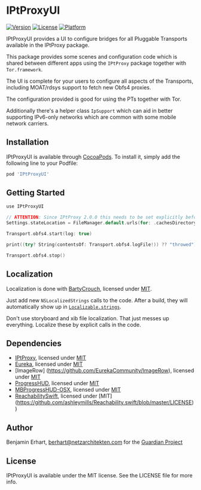 # IPtProxyUI

[![Version](https://img.shields.io/cocoapods/v/IPtProxyUI.svg?style=flat)](https://cocoapods.org/pods/IPtProxyUI)
[![License](https://img.shields.io/cocoapods/l/IPtProxyUI.svg?style=flat)](https://cocoapods.org/pods/IPtProxyUI)
[![Platform](https://img.shields.io/cocoapods/p/IPtProxyUI.svg?style=flat)](https://cocoapods.org/pods/IPtProxyUI)

IPtProxyUI provides a UI to configure bridges for all Pluggable Transports available in the IPtProxy package.

This package provides some scenes and configuration code which is shared between
different apps using the `IPtProxy` package together with `Tor.framework`.

The UI is complete for your users to configure all aspects of the Transports,
including MOAT/rdsys support to fetch new Obfs4 proxies.

The configuration provided is good for using the PTs together with Tor.

Additionally there's a helper class `IpSupport` which can aid in better supporting
IPv6-only networks which are common with some mobile network carriers.


## Installation

IPtProxyUI is available through [CocoaPods](https://cocoapods.org). To install
it, simply add the following line to your Podfile:

```ruby
pod 'IPtProxyUI'
```

## Getting Started

```swift
use IPtProxyUI

// ATTENTION: Since IPtProxy 2.0.0 this needs to be set explicitly before starting a transport!
Settings.stateLocation = FileManager.default.urls(for: .cachesDirectory, in: .userDomainMask).first!.appendingPathComponent("pt_state")

Transport.obfs4.start(log: true)

print((try? String(contentsOf: Transport.obfs4.logFile!)) ?? "throwed")

Transport.obfs4.stop()
```


## Localization

Localization is done with [BartyCrouch](https://github.com/Flinesoft/BartyCrouch),
licensed under [MIT](https://github.com/Flinesoft/BartyCrouch/blob/main/LICENSE).

Just add new `NSLocalizedStrings` calls to the code. After a build, they will 
automatically show up in [`Localizable.strings`](IPtProxyUI/Assets/en.lproj/Localizable.strings).

Don't use storyboard and xib file localization. That just messes up everything.
Localize these by explicit calls in the code.


## Dependencies

- [IPtProxy](https://github.com/tladesignz/IPtProxy), licensed under [MIT](https://github.com/tladesignz/IPtProxy/blob/master/LICENSE)
- [Eureka](https://github.com/xmartlabs/Eureka), licensed under [MIT](https://github.com/xmartlabs/Eureka/blob/master/LICENSE)
- [ImageRow] (https://github.com/EurekaCommunity/ImageRow), licensed under [MIT](https://github.com/EurekaCommunity/ImageRow/blob/master/LICENSE)
- [ProgressHUD](https://github.com/relatedcode/ProgressHUD), licensed under [MIT](https://github.com/relatedcode/ProgressHUD/blob/master/LICENSE)
- [MBProgressHUD-OSX](https://github.com/Foxnolds/MBProgressHUD-OSX), licensed under [MIT](https://github.com/Foxnolds/MBProgressHUD-OSX/blob/master/LICENSE)
- [ReachabilitySwift](https://github.com/ashleymills/Reachability.swift), licensed under [MIT] (https://github.com/ashleymills/Reachability.swift/blob/master/LICENSE))

## Author

Benjamin Erhart, berhart@netzarchitekten.com
for the [Guardian Project](https://guardianproject.info)

## License

IPtProxyUI is available under the MIT license. See the LICENSE file for more info.
